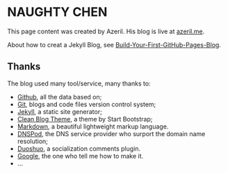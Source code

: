 # NAUGHTY CHEN

This page content was created by Azeril. His blog is live at [azeril.me](http://azeril.me/).

About how to creat a Jekyll Blog, see [Build-Your-First-GitHub-Pages-Blog](http://azeril.me/blog/Build-Your-First-GitHub-Pages-Blog.html).

## Thanks

The blog used many tool/service, many thanks to:

* [Github](https://github.com/), all the data based on;
* [Git](https://git-scm.com/), blogs and code files version control system;
* [Jekyll](http://jekyllrb.com/), a static site generator;
* [Clean Blog Theme](https://github.com/IronSummitMedia/startbootstrap-clean-blog-jekyll), a theme by Start Bootstrap;
* [Markdown](https://daringfireball.net/projects/markdown/), a beautiful lightweight markup language.
* [DNSPod](https://www.dnspod.cn/), the DNS service provider who surport the domain name resolution;
* [Duoshuo](http://duoshuo.com/), a socialization comments plugin.
* [Google](http://google.com), the one who tell me how to make it.
* …
